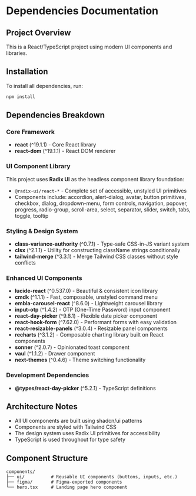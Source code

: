 # Dependencies Documentation

## Project Overview
This is a React/TypeScript project using modern UI components and libraries.

## Installation
To install all dependencies, run:
```bash
npm install
```

## Dependencies Breakdown

### Core Framework
- **react** (^19.1.1) - Core React library
- **react-dom** (^19.1.1) - React DOM renderer

### UI Component Library
This project uses **Radix UI** as the headless component library foundation:
- `@radix-ui/react-*` - Complete set of accessible, unstyled UI primitives
- Components include: accordion, alert-dialog, avatar, button primitives, checkbox, dialog, dropdown-menu, form controls, navigation, popover, progress, radio-group, scroll-area, select, separator, slider, switch, tabs, toggle, tooltip

### Styling & Design System
- **class-variance-authority** (^0.7.1) - Type-safe CSS-in-JS variant system
- **clsx** (^2.1.1) - Utility for constructing className strings conditionally
- **tailwind-merge** (^3.3.1) - Merge Tailwind CSS classes without style conflicts

### Enhanced UI Components
- **lucide-react** (^0.537.0) - Beautiful & consistent icon library
- **cmdk** (^1.1.1) - Fast, composable, unstyled command menu
- **embla-carousel-react** (^8.6.0) - Lightweight carousel library
- **input-otp** (^1.4.2) - OTP (One-Time Password) input component
- **react-day-picker** (^9.8.1) - Flexible date picker component
- **react-hook-form** (^7.62.0) - Performant forms with easy validation
- **react-resizable-panels** (^3.0.4) - Resizable panel components
- **recharts** (^3.1.2) - Composable charting library built on React components
- **sonner** (^2.0.7) - Opinionated toast component
- **vaul** (^1.1.2) - Drawer component
- **next-themes** (^0.4.6) - Theme switching functionality

### Development Dependencies
- **@types/react-day-picker** (^5.2.1) - TypeScript definitions

## Architecture Notes
- All UI components are built using shadcn/ui patterns
- Components are styled with Tailwind CSS
- The design system uses Radix UI primitives for accessibility
- TypeScript is used throughout for type safety

## Component Structure
```
components/
├── ui/          # Reusable UI components (buttons, inputs, etc.)
├── figma/       # Figma-exported components
└── hero.tsx     # Landing page hero component
```


